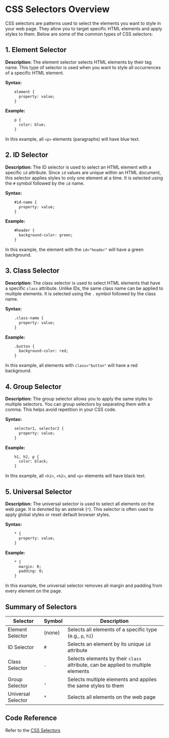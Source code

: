 # CSS Selectors Overview

CSS selectors are patterns used to select the elements you want to style in your web page. They allow you to target specific HTML elements and apply styles to them. Below are some of the common types of CSS selectors:

## 1. Element Selector

**Description:**
The element selector selects HTML elements by their tag name. This type of selector is used when you want to style all occurrences of a specific HTML element.

**Syntax:**
```html
    element {
      property: value;
    }
```
**Example:**
```html
    p {
      color: blue;
    }
```
In this example, all `<p>` elements (paragraphs) will have blue text.

## 2. ID Selector

**Description:**
The ID selector is used to select an HTML element with a specific `id` attribute. Since `id` values are unique within an HTML document, this selector applies styles to only one element at a time. It is selected using the `#` symbol followed by the `id` name.

**Syntax:**
```html
    #id-name {
      property: value;
    }
```
**Example:**
```html
    #header {
      background-color: green;
    }
```
In this example, the element with the `id="header"` will have a green background.

## 3. Class Selector

**Description:**
The class selector is used to select HTML elements that have a specific `class` attribute. Unlike IDs, the same class name can be applied to multiple elements. It is selected using the `.` symbol followed by the class name.

**Syntax:**
```html
    .class-name {
      property: value;
    }
```
**Example:**
```html
    .button {
      background-color: red;
    }
```
In this example, all elements with `class="button"` will have a red background.

## 4. Group Selector

**Description:**
The group selector allows you to apply the same styles to multiple selectors. You can group selectors by separating them with a comma. This helps avoid repetition in your CSS code.

**Syntax:**
```html
    selector1, selector2 {
      property: value;
    }
```
**Example:**
```html
    h1, h2, p {
      color: black;
    }
```
In this example, all `<h1>`, `<h2>`, and `<p>` elements will have black text.

## 5. Universal Selector

**Description:**
The universal selector is used to select all elements on the web page. It is denoted by an asterisk (`*`). This selector is often used to apply global styles or reset default browser styles.

**Syntax:**
```html
    * {
      property: value;
    }
```
**Example:**
```html
    * {
      margin: 0;
      padding: 0;
    }
```
In this example, the universal selector removes all margin and padding from every element on the page.

## Summary of Selectors

| Selector        | Symbol   | Description                                    |
|-----------------|----------|------------------------------------------------|
| Element Selector| (none)   | Selects all elements of a specific type (e.g., `p`, `h1`) |
| ID Selector     | `#`      | Selects an element by its unique `id` attribute |
| Class Selector  | `.`      | Selects elements by their `class` attribute, can be applied to multiple elements |
| Group Selector  | `,`      | Selects multiple elements and applies the same styles to them |
| Universal Selector | `*`    | Selects all elements on the web page           |


## Code Reference
Refer to the [CSS Selectors](https://github.com/manunmathew/python/raw/main/code/CSS/internal.html)
